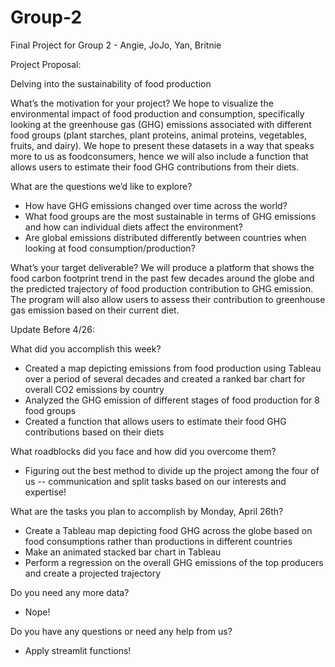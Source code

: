 # Group-2
Final Project for Group 2 - Angie, JoJo, Yan, Britnie

Project Proposal:

Delving into the sustainability of food production

What’s the motivation for your project?
  We hope to visualize the environmental impact of food production and consumption, specifically looking at the greenhouse gas (GHG) emissions associated with different food 
  groups (plant starches, plant proteins, animal proteins, vegetables, fruits, and dairy). We hope to present these datasets in a way that speaks more to us as foodconsumers, 
  hence we will also include a function that allows users to estimate their food GHG contributions from their diets.

What are the questions we’d like to explore?
  - How have GHG emissions changed over time across the world?
  - What food groups are the most sustainable in terms of GHG emissions and how can individual diets affect the environment?
  - Are global emissions distributed differently between countries when looking at food consumption/production?

What’s your target deliverable?
  We will produce a platform that shows the food carbon footprint trend in the past few decades around the globe and the predicted trajectory of food production contribution 
  to GHG emission.
  The program will also allow users to assess their contribution to greenhouse gas emission based on their current diet.


Update Before 4/26:

What did you accomplish this week?
  - Created a map depicting emissions from food production using Tableau over a period of several decades and created a ranked bar chart for overall CO2 emissions by country
  - Analyzed the GHG emission of different stages of food production for 8 food groups
  - Created a function that allows users to estimate their food GHG contributions based on their diets

What roadblocks did you face and how did you overcome them?
  - Figuring out the best method to divide up the project among the four of us -- communication and split tasks based on our interests and expertise!

What are the tasks you plan to accomplish by Monday, April 26th?
  - Create a Tableau map depicting food GHG across the globe based on food consumptions rather than productions in different countries
  - Make an animated stacked bar chart in Tableau 
  - Perform a regression on the overall GHG emissions of the top producers and create a projected trajectory

Do you need any more data?
  - Nope!

Do you have any questions or need any help from us?
  - Apply streamlit functions!
